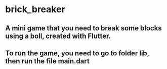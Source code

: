 # brick_breaker

## A mini game that you need to break some blocks using a boll, created with Flutter.

## To run the game, you need to go to folder lib, then run the file main.dart
